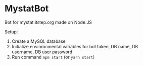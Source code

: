 # MystatBot
Bot for mystat.itstep.org made on Node.JS

Setup:
1) Create a MySQL database
2) Initialize envinronmental variables for bot token, DB name, DB username, DB user password
3) Run command ``npm start`` (or ``yarn start``)
